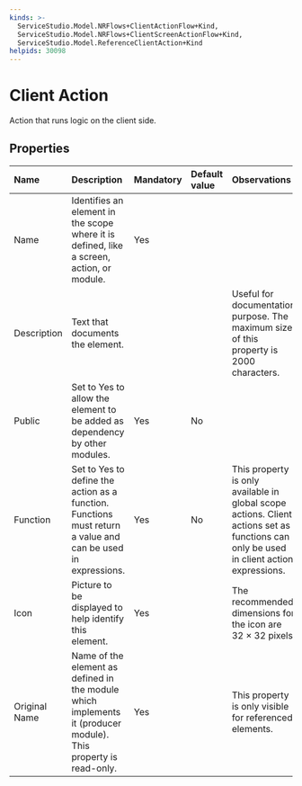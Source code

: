 ```yaml
---
kinds: >-
  ServiceStudio.Model.NRFlows+ClientActionFlow+Kind,
  ServiceStudio.Model.NRFlows+ClientScreenActionFlow+Kind,
  ServiceStudio.Model.ReferenceClientAction+Kind
helpids: 30098
---
```


# Client Action

Action that runs logic on the client side.

## Properties

| Name | Description | Mandatory | Default value | Observations |
| :--- | :--- | :--- | :--- | :--- |
| Name | Identifies an element in the scope where it is defined, like a screen, action, or module. | Yes |  |  |
| Description | Text that documents the element. |  |  | Useful for documentation purpose. The maximum size of this property is 2000 characters. |
| Public | Set to Yes to allow the element to be added as dependency by other modules. | Yes | No |  |
| Function | Set to Yes to define the action as a function. Functions must return a value and can be used in expressions. | Yes | No | This property is only available in global scope actions. Client actions set as functions can only be used in client action expressions. |
| Icon | Picture to be displayed to help identify this element. | Yes |  | The recommended dimensions for the icon are 32 × 32 pixels. |
| Original Name | Name of the element as defined in the module which implements it \(producer module\). This property is read-only. | Yes |  | This property is only visible for referenced elements. |

